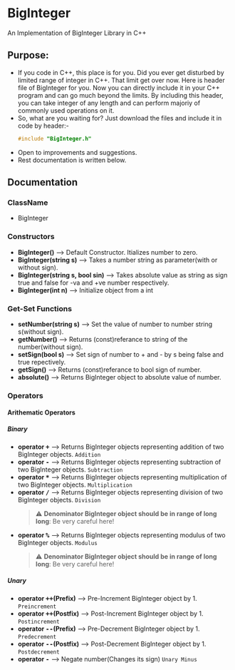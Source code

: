 # BigInteger

An Implementation of BigInteger Library in C++


## Purpose:

* If you code in C++, this place is for you. Did you ever get disturbed by limited range of integer in C++. That limit get over now. Here is header file of BigInteger for you. Now you can directly include it in your C++ program and can go much beyond the limits. By including this header, you can take integer of any length and can perform majoriy of commonly used operations on it.
* So, what are you waiting for? Just download the files and include it in code by header:-
    ```cpp
    #include "BigInteger.h"
    ```
* Open to improvements and suggestions.
* Rest documentation is written below.

## Documentation

### ClassName
* BigInteger

### Constructors

* **BigInteger()** --> Default Constructor. Itializes number to zero.
* **BigInteger(string s)** --> Takes a number string as parameter(with or without sign).
* **BigInteger(string s, bool sin)** --> Takes absolute value as string as sign true and false for -va and +ve number respectively.
* **BigInteger(int n)** --> Initialize object from a int

### Get-Set Functions

* **setNumber(string s)** --> Set the value of number to number string s(without sign).
* **getNumber()** --> Returns (const)referance to string of the number(without sign).
* **setSign(bool s)** --> Set sign of number to + and - by s being false and true repectively.
* **getSign()** --> Returns (const)referance to bool sign of number.
* **absolute()** --> Returns BigInteger object to absolute value of number.

### Operators

#### Arithematic Operators
##### Binary
* **operator <kbd>+</kbd>** --> Returns BigInteger objects representing addition of two BigInteger objects. `Addition`
* **operator <kbd>-</kbd>** --> Returns BigInteger objects representing subtraction of two BigInteger objects. `Subtraction`
* **operator <kbd>*</kbd>** --> Returns BigInteger objects representing multiplication of two BigInteger objects. `Multiplication`
* **operator <kbd>/</kbd>** --> Returns BigInteger objects representing division of two BigInteger objects. `Division`
  > :warning: **Denominator BigInteger object should be in range of long long**: Be very careful here!
* **operator <kbd>%</kbd>** --> Returns BigInteger objects representing modulus of two BigInteger objects. `Modulus`
  > :warning: **Denominator BigInteger object should be in range of long long**: Be very careful here!

##### Unary
* **operator <kbd>++</kbd>(Prefix)** --> Pre-Increment BigInteger object by 1. `Preincrement`
* **operator <kbd>++</kbd>(Postfix)** --> Post-Increment BigInteger object by 1. `Postincrement`
* **operator <kbd>--</kbd>(Prefix)** --> Pre-Decrement BigInteger object by 1. `Predecrement`
* **operator <kbd>--</kbd>(Postfix)** --> Post-Decrement BigInteger object by 1. `Postdecrement`
* **operator <kbd>-</kbd>** --> Negate number(Changes its sign) `Unary Minus`
